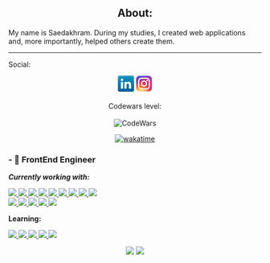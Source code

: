 

<div align="center">
  <h2>About:</h2>
</div>
My name is Saedakhram. During my studies, I created web applications and, more importantly, helped others create them.

---

Social: 

<div align="center">

[![Linkedin](icons/linkedin.png)](https://www.linkedin.com/in/saidakhram-muzakperov-7771792a2/)
[![Instagram](icons/instagram.png)](https://www.instagram.com/saed___d/) </br> </br>
Codewars level: </br> </br> 
![CodeWars](https://www.codewars.com/users/Saedddd/badges/large) 
</div>

<div align="center">
  
[![wakatime](https://wakatime.com/badge/user/018e4c7e-16ca-47d2-88c0-e082c93a8d4f.svg)](https://wakatime.com/@018e4c7e-16ca-47d2-88c0-e082c93a8d4f)
  
</div>



### - 💼 FrontEnd Engineer

***Currently working with:***

<p align="left">  
<!-- NextJS -->
<a href="#">
<img  src="https://readme-components.vercel.app/api?component=logo&fill=black&logo=Next.js">
</a>
<!-- React -->
<a href="#">
 <img  src="https://readme-components.vercel.app/api?component=logo&fill=black&logo=React">  
 </a> 
 <!-- TypeScript -->
<a href="#">
<img  src="https://readme-components.vercel.app/api?component=logo&fill=black&logo=typescript&svgfill=2d79c7">
</a>
<!-- JavaScript -->
<a href="#">
<img  src="https://readme-components.vercel.app/api?component=logo&fill=black&logo=javascript&svgfill=f6df1c">
</a>
<!-- Node.js -->
<a href="#">
    <img  src="https://readme-components.vercel.app/api?component=logo&fill=black&logo=Node.js">
  </a>
<!-- Webpack -->
  <a href="#">
<img  src="https://readme-components.vercel.app/api?component=logo&fill=black&logo=webpack&svgfill=8ed5fa">
</a>
<!-- Sass -->
<a href="#">
<img  src="https://readme-components.vercel.app/api?component=logo&fill=black&logo=sass&svgfill=cd6799">
</a>
  <!-- UXDesign -->
  <a href="#">
    <img  src="https://readme-components.vercel.app/api?component=logo&logo=🟪&desc=UI/UXDesign&fill=black">
  </a>

<!-- HTML -->
<a href="#">
<img  src="https://readme-components.vercel.app/api?component=logo&fill=black&logo=HTML5">
</a>
</br>
 <!--Tailwind-->
  <a href="#">
    <img  src="https://readme-components.vercel.app/api?component=logo&fill=black&logo=Tailwindcss&svgfill=2d79c7">
  </a>
<!-- Css3 -->
<a href="#">
<img  src="https://readme-components.vercel.app/api?component=logo&fill=black&logo=CSS3&svgfill=028dd1">
</a>
<!-- GitHub -->
<a href="#">
<img  src="https://readme-components.vercel.app/api?component=logo&fill=black&logo=github">
</a>
<!-- Git -->
<a href="#">
<img  src="https://readme-components.vercel.app/api?component=logo&fill=black&logo=git">
</a>
<!-- Firebase -->
<a href="#">
<img  src="https://readme-components.vercel.app/api?component=logo&fill=black&logo=firebase">
</a>
</p>


 



**Learning:**

<p align="left"> 
 <!--GOr-->
<!--   <a href="#">
    <img  src="https://readme-components.vercel.app/api?component=logo&fill=black&logo=GO">
  </a> -->
<!-- NestJS -->
<a href="#">
<img  src="https://readme-components.vercel.app/api?component=logo&fill=black&logo=NestJS">
</a>
  <!--PostgreSql-->
  <a href="#">
    <img  src="https://readme-components.vercel.app/api?component=logo&fill=black&logo=postgresql">
  </a>
  <!--Docker-->
  <a href="#">
    <img  src="https://readme-components.vercel.app/api?component=logo&fill=black&logo=Docker">
  </a>
  <!--Swagger-->
  <a href="#">
    <img  src="https://readme-components.vercel.app/api?component=logo&fill=black&logo=Swagger">
  </a>


<a href="#">
<img  src="https://readme-components.vercel.app/api?component=logo&fill=black&logo=Redux">
</a>

</p>

<div align="center">
  <img height="150em" src="https://github-readme-stats.vercel.app/api?username=Saedddd&bg_color=30,FD6B19,FE1E07&title_color=fff&text_color=fff&hide_border=true&show_icons=true&icon_color=fff&count_private=true&custom_title=My%20Stats" />
  <img height="150em" src="https://github-readme-stats.vercel.app/api/top-langs/?username=Saedddd&layout=compact&bg_color=30,FD6B19,FE1E07&title_color=fff&text_color=fff&hide_border=true&custom_title=I%20use" />
</div>
